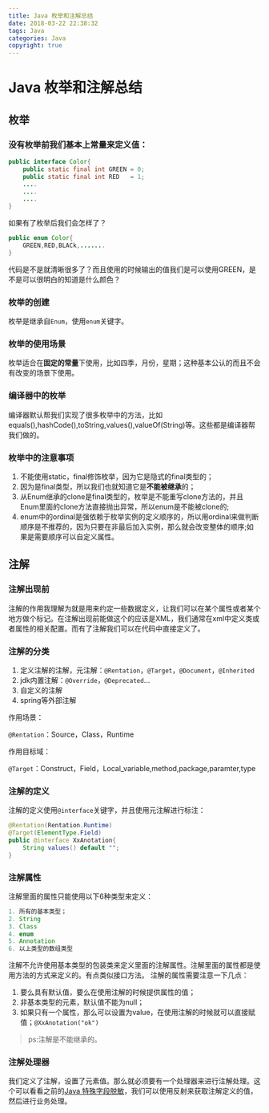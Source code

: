 ```yaml
---
title: Java 枚举和注解总结
date: 2018-03-22 22:38:32
tags: Java
categories: Java
copyright: true
---
```


# Java 枚举和注解总结

## 枚举

### 没有枚举前我们基本上常量来定义值：

```java
public interface Color{
    public static final int GREEN = 0;
    public static final int RED   = 1;
    ....
    ....
    ....
} 
```

如果有了枚举后我们会怎样了？

```java
public enum Color{
    GREEN,RED,BLACk,.......
}
```

代码是不是就清晰很多了？而且使用的时候输出的值我们是可以使用GREEN，是不是可以很明白的知道是什么颜色？

### 枚举的创建

枚举是继承自`Enum`，使用`enum`关键字。

### 枚举的使用场景

枚举适合在**固定的常量**下使用，比如四季，月份，星期；这种基本公认的而且不会有改变的场景下使用。

### 编译器中的枚举

编译器默认帮我们实现了很多枚举中的方法，比如equals(),hashCode(),toString,values(),valueOf(String)等。这些都是编译器帮我们做的。

### 枚举中的注意事项

1. 不能使用static，final修饰枚举，因为它是隐式的final类型的；
2. 因为是final类型，所以我们也就知道它是**不能被继承**的；
3. 从Enum继承的clone是final类型的，枚举是不能重写clone方法的，并且Enum里面的clone方法直接抛出异常，所以enum是不能被clone的;
4. enum中的ordinal是强依赖于枚举实例的定义顺序的，所以用ordinal来做判断顺序是不推荐的，因为只要在非最后加入实例，那么就会改变整体的顺序;如果是需要顺序可以自定义属性。

<!--more-->

## 注解

### 注解出现前

注解的作用我理解为就是用来约定一些数据定义，让我们可以在某个属性或者某个地方做个标记。在注解出现前能做这个的应该是XML，我们通常在xml中定义类或者属性的相关配置。而有了注解我们可以在代码中直接定义了。

### 注解的分类

1. 定义注解的注解，元注解：`@Rentation`，`@Target`，`@Document`，`@Inherited`
2. jdk内置注解：`@Override`，`@Deprecated`...
3. 自定义的注解
4. spring等外部注解

作用场景：

`@Rentation`：Source，Class，Runtime

作用目标域：

`@Target`：Construct，Field，Local_variable,method,package,paramter,type

### 注解的定义

注解的定义使用`@interface`关键字，并且使用元注解进行标注：

```java
@Rentation(Rentation.Runtime)
@Target(ElementType.Field)
public @interface XxAnotation{
    String values() default "";
}
```

### 注解属性

注解里面的属性只能使用以下6种类型来定义：

```java
1. 所有的基本类型；
2. String
3. Class
4. enum
5. Annotation
6. 以上类型的数组类型
```

注解不允许使用基本类型的包装类来定义里面的注解属性。注解里面的属性都是使用方法的方式来定义的。有点类似接口方法。
注解的属性需要注意一下几点：

1. 要么具有默认值，要么在使用注解的时候提供属性的值；
2. 非基本类型的元素，默认值不能为null；
3. 如果只有一个属性，那么可以设置为value，在使用注解的时候就可以直接赋值；`@XxAnotation("ok")`

> ps:注解是不能继承的。

### 注解处理器

我们定义了注解，设置了元素值。那么就必须要有一个处理器来进行注解处理。这个可以看看之前的[Java 特殊字段脱敏](http://www.chenzhijun.top/2017/08/19/java-sensitive/)，我们可以使用反射来获取注解定义的值，然后进行业务处理。


























